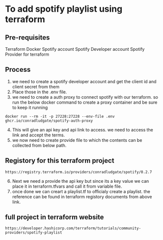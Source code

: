 # To add spotify playlist using terraform

## Pre-requisites
Terraform
Docker
Spotify account
Spotify Developer account
Spotify Provider for terraform


## Process
1. we need to create a spotify developer account and get the client id and client secret from them
2. Place those in the .env file.
3. we need to create a auth proxy to connect spotify with our terraform. so run the below docker command to create a proxy container and be sure to keep it running
~~~
docker run --rm -it -p 27228:27228 --env-file .env ghcr.io/conradludgate/spotify-auth-proxy
~~~
4. This will give an api key and api link to access. we need to access the link and accept the terms.
5. we now need to create provide file to which the contents can be collected from below path.
## Registory for this terraform project
~~~
https://registry.terraform.io/providers/conradludgate/spotify/0.2.7
~~~
6. Next we need a provide the api key but since its a key value we can place it in terraform.tfvars and call it from variable file.
7. once done we can creart a playlist.tf to officialy create a playlist. the reference can be found in terraform registory documents from above link.


## full project in terraform website
~~~
https://developer.hashicorp.com/terraform/tutorials/community-providers/spotify-playlist
~~~
